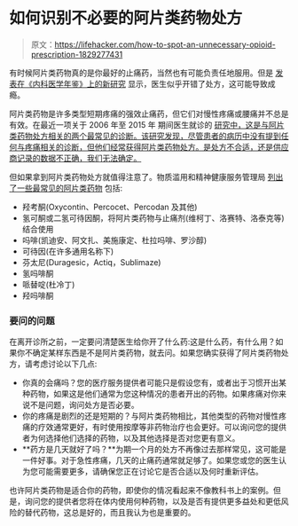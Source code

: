 # 如何识别不必要的阿片类药物处方

> 原文：<https://lifehacker.com/how-to-spot-an-unnecessary-opioid-prescription-1829277431>

有时候阿片类药物真的是你最好的止痛药，当然也有可能负责任地服用。但是 [发表在《内科医学年鉴》上的新研究](http://annals.org/aim/fullarticle/2702065/documented-pain-diagnoses-adults-prescribed-opioids-results-from-national-ambulatory) 显示，医生似乎开错了处方，这可能导致成瘾。



阿片类药物是许多类型短期疼痛的强效止痛药，但它们对慢性疼痛或腰痛并不总是有效。在最近一项关于 2006 年至 2015 年 期间医生就诊的 [研究中，这是与阿片类药物处方相关的两个最常见的诊断。该研究发现，尽管患者的病历中没有提到任何与疼痛相关的诊断，但他们经常获得阿片类药物处方。是处方不合适，还是供应商记录的数据不正确，我们无法确定。](http://annals.org/aim/fullarticle/2702065/documented-pain-diagnoses-adults-prescribed-opioids-results-from-national-ambulatory)

但如果拿到阿片类药物处方就值得注意了。物质滥用和精神健康服务管理局 [列出了一些最常见的阿片类药物](https://store.samhsa.gov/shin/content/SMA17-5053-12/SMA17-5053-12.pdf) 包括:

*   羟考酮(Oxycontin、Percocet、Percodan 及其他)
*   氢可酮或二氢可待因酮，将阿片类药物与止痛剂(维柯丁、洛赛特、洛泰克等)结合使用
*   吗啡(凯迪安、阿文扎、美施康定、杜拉吗啡、罗沙醇)
*   可待因(在许多通用名称下)
*   芬太尼(Duragesic，Actiq，Sublimaze)
*   氢吗啡酮
*   哌替啶(杜冷丁)
*   羟吗啡酮

### 要问的问题

在离开诊所之前，一定要问清楚医生给你开了什么药:这是什么药，有什么用？如果你不确定某样东西是不是阿片类药物，就去问。如果您确实获得了阿片类药物处方，请考虑讨论以下几点:

*   你真的会痛吗？您的医疗服务提供者可能只是假设您有，或者出于习惯开出某种药物，如果这是他们通常为您这种情况的患者开出的药物。如果疼痛对你来说不是问题，询问处方是否必要。
*   你的疼痛是剧烈的还是短期的？与阿片类药物相比，其他类型的药物对慢性疼痛的疗效通常更好，有时使用按摩等非药物治疗也会更好。可以询问您的提供者为何选择他们选择的药物，以及其他选择是否对您更有意义。
*   **药方是几天就好了吗？**为期一个月的处方不再像过去那样常见，这可能是一件好事。对于急性疼痛，几天的止痛药通常就足够了。如果您或您的医生认为您可能需要更多，请确保您正在讨论它是否合适以及何时重新评估。

也许阿片类药物是适合你的药物，即使你的情况看起来不像教科书上的案例。但是，询问您的提供者您将在体内使用何种药物，以及是否有提供更多益处和更低风险的替代药物，这总是好的，而且我认为也是重要的。